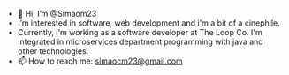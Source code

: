 - 👋 Hi, I’m @Simaom23
- I’m interested in software, web development and i'm a bit of a cinephile.
- Currently, i'm working as a software developer at The Loop Co. I'm integrated in microservices department programming with java and other technologies.
- 📫  How to reach me: simaocm23@gmail.com

<!---
Simaom23/Simaom23 is a ✨ special ✨ repository because its `README.md` (this file) appears on your GitHub profile.
You can click the Preview link to take a look at your changes.
--->
